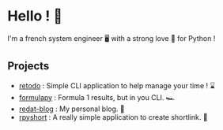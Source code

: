 # Hello ! 👋

I'm a french system engineer 🖥️ with a strong love 💛 for Python ! 

## Projects

 - [retodo](https://github.com/redat00/retodo) : Simple CLI application to help manage your time ! ⌛
 - [formulapy](https://github.com/redat00/formulapy) : Formula 1 results, but in you CLI. 🏎️
 - [redat-blog](https://github.com/redat00/redat-blog) : My personal blog. 💁
 - [rpyshort](https://github.com/redat00/rpyshort) : A really simple application to create shortlink. 🔗

<!--
**redat00/redat00** is a ✨ _special_ ✨ repository because its `README.md` (this file) appears on your GitHub profile.

Here are some ideas to get you started:

- 🔭 I’m currently working on ...
- 🌱 I’m currently learning ...
- 👯 I’m looking to collaborate on ...
- 🤔 I’m looking for help with ...
- 💬 Ask me about ...
- 📫 How to reach me: ...
- 😄 Pronouns: ...
- ⚡ Fun fact: ...
-->
